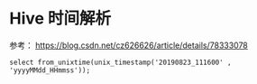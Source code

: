 # Hive 时间解析
参考： https://blog.csdn.net/cz626626/article/details/78333078
```shell
select from_unixtime(unix_timestamp('20190823_111600' , 'yyyyMMdd_HHmmss'));
```
